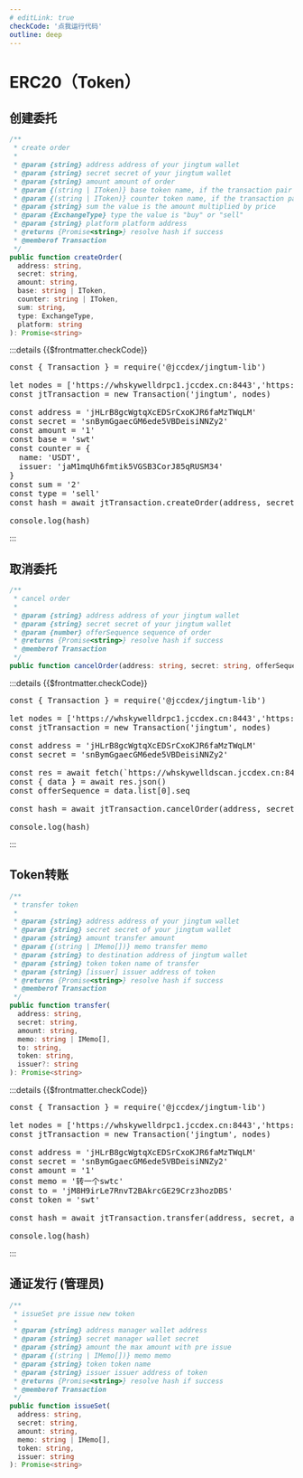 ```yaml
---
# editLink: true
checkCode: '点我运行代码'
outline: deep
---
```

# ERC20（Token）

## 创建委托

```ts
/**
 * create order
 *
 * @param {string} address address of your jingtum wallet
 * @param {string} secret secret of your jingtum wallet
 * @param {string} amount amount of order
 * @param {(string | IToken)} base token name, if the transaction pair is jjcc-swt, the value of base is "jjcc"
 * @param {(string | IToken)} counter token name, if the transaction pair is jjcc-swt, the value of counter is "swt"
 * @param {string} sum the value is the amount multiplied by price
 * @param {ExchangeType} type the value is "buy" or "sell"
 * @param {string} platform platform address
 * @returns {Promise<string>} resolve hash if success
 * @memberof Transaction
 */
public function createOrder(
  address: string,
  secret: string,
  amount: string,
  base: string | IToken,
  counter: string | IToken,
  sum: string,
  type: ExchangeType,
  platform: string
): Promise<string>
```

:::details {{$frontmatter.checkCode}}
<pre class="code no_drop" id="code_createOrder">
const { Transaction } = require('@jccdex/jingtum-lib')

let nodes = ['https://whskywelldrpc1.jccdex.cn:8443','https://whskywelldrpc2.jccdex.cn:8443']
const jtTransaction = new Transaction('jingtum', nodes)

const address = 'jHLrB8gcWgtqXcEDSrCxoKJR6faMzTWqLM'
const secret = 'snBymGgaecGM6ede5VBDeisiNNZy2'
const amount = '1'
const base = 'swt'
const counter = {
  name: 'USDT',
  issuer: 'jaM1mqUh6fmtik5VGSB3CorJ85qRUSM34'
}
const sum = '2'
const type = 'sell'
const hash = await jtTransaction.createOrder(address, secret, amount, base, counter, sum, type, '')

console.log(hash)
</pre>

<runCode tid="code_createOrder" />
:::

## 取消委托

```ts
/**
 * cancel order
 *
 * @param {string} address address of your jingtum wallet
 * @param {string} secret secret of your jingtum wallet
 * @param {number} offerSequence sequence of order
 * @returns {Promise<string>} resolve hash if success
 * @memberof Transaction
 */
public function cancelOrder(address: string, secret: string, offerSequence: number): Promise<string>
```

:::details {{$frontmatter.checkCode}}
<pre class="code no_drop" id="code_cancelOrder">
const { Transaction } = require('@jccdex/jingtum-lib')

let nodes = ['https://whskywelldrpc1.jccdex.cn:8443','https://whskywelldrpc2.jccdex.cn:8443']
const jtTransaction = new Transaction('jingtum', nodes)

const address = 'jHLrB8gcWgtqXcEDSrCxoKJR6faMzTWqLM'
const secret = 'snBymGgaecGM6ede5VBDeisiNNZy2'

const res = await fetch(`https://whskywelldscan.jccdex.cn:8443/wallet/offer/${new Date().getTime()}?p=0&s=10&w=${address}&bs=2`)
const { data } = await res.json()
const offerSequence = data.list[0].seq

const hash = await jtTransaction.cancelOrder(address, secret, offerSequence)

console.log(hash)
</pre>

<runCode tid="code_cancelOrder" />
:::

## Token转账

```ts
/**
 * transfer token
 *
 * @param {string} address address of your jingtum wallet
 * @param {string} secret secret of your jingtum wallet
 * @param {string} amount transfer amount
 * @param {(string | IMemo[])} memo transfer memo
 * @param {string} to destination address of jingtum wallet
 * @param {string} token token name of transfer
 * @param {string} [issuer] issuer address of token
 * @returns {Promise<string>} resolve hash if success
 * @memberof Transaction
 */
public function transfer(
  address: string,
  secret: string,
  amount: string,
  memo: string | IMemo[],
  to: string,
  token: string,
  issuer?: string
): Promise<string>
```

:::details {{$frontmatter.checkCode}}
<pre class="code no_drop" id="code_transfer">
const { Transaction } = require('@jccdex/jingtum-lib')

let nodes = ['https://whskywelldrpc1.jccdex.cn:8443','https://whskywelldrpc2.jccdex.cn:8443']
const jtTransaction = new Transaction('jingtum', nodes)

const address = 'jHLrB8gcWgtqXcEDSrCxoKJR6faMzTWqLM'
const secret = 'snBymGgaecGM6ede5VBDeisiNNZy2'
const amount = '1'
const memo = '转一个swtc'
const to = 'jM8H9irLe7RnvT2BAkrcGE29Crz3hozDBS'
const token = 'swt'

const hash = await jtTransaction.transfer(address, secret, amount, memo, to, token)

console.log(hash)
</pre>

<runCode tid="code_transfer" />
:::

## 通证发行 (管理员)

```ts
/**
 * issueSet pre issue new token
 *
 * @param {string} address manager wallet address
 * @param {string} secret manager wallet secret
 * @param {string} amount the max amount with pre issue
 * @param {(string | IMemo[])} memo memo
 * @param {string} token token name
 * @param {string} issuer issuer address of token
 * @returns {Promise<string>} resolve hash if success
 * @memberof Transaction
 */
public function issueSet(
  address: string,
  secret: string,
  amount: string,
  memo: string | IMemo[],
  token: string,
  issuer: string
): Promise<string>
```
